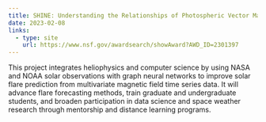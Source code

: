 ```yaml
---
title: SHINE: Understanding the Relationships of Photospheric Vector Magnetic Field Parameters in Solar Flare Occurrences using Graph-based Machine Learning Models
date: 2023-02-08
links:
  - type: site
    url: https://www.nsf.gov/awardsearch/showAward?AWD_ID=2301397
---
```


This project integrates heliophysics and computer science by using NASA and NOAA solar observations with graph neural networks to improve solar flare prediction from multivariate magnetic field time series data. It will advance flare forecasting methods, train graduate and undergraduate students, and broaden participation in data science and space weather research through mentorship and distance learning programs.

<!--more-->
